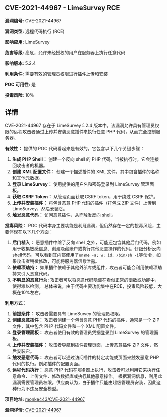 ## CVE-2021-44967 - LimeSurvey RCE

**漏洞编号:** CVE-2021-44967

**漏洞类型:** 远程代码执行 (RCE)

**影响应用:** LimeSurvey

**危害等级:** 高危，允许未经授权的用户在服务器上执行任意代码

**影响版本:** 5.2.4

**利用条件:** 需要有效的管理员权限进行插件上传和安装

**POC 可用性:** 是

**投毒风险:** 10%

## 详情

CVE-2021-44967 存在于 LimeSurvey 5.2.4 版本中。该漏洞允许具有管理员权限的远程攻击者通过上传并安装恶意插件来执行任意 PHP 代码，从而完全控制服务器。

**有效性：**
提供的 POC 代码看起来是有效的。它包含以下几个关键步骤：
1.  **生成 PHP Shell：** 创建一个反向 shell 的 PHP 代码，当被执行时，它会连接回攻击者的机器。
2.  **创建 XML 配置文件：** 创建一个描述插件的 XML 文件，其中包含插件的名称和其他元数据。
3.  **登录 LimeSurvey：** 使用提供的用户名和密码登录到 LimeSurvey 管理面板。
4.  **获取 CSRF Token：** 从管理页面获取 CSRF token，用于绕过 CSRF 保护。
5.  **上传并安装插件：** 将包含恶意 PHP 代码的插件（打包成 ZIP 文件）上传到 LimeSurvey，然后安装它。
6.  **触发恶意代码：** 访问恶意插件，从而触发反向 shell。

**投毒风险：**
POC 代码本身主要功能是利用漏洞，但仍然存在一定的投毒风险，主要体现在以下几个方面：
1.  **后门植入：** 恶意插件中除了反向 shell 之外，可能还包含其他后门代码，例如用于收集敏感信息、创建隐藏账户或执行其他恶意操作的代码。仔细分析反向shell代码，可以看到其内部使用了`uname -a; w; id; /bin/sh -i`等命令，如果攻击者稍微修改，可能将服务器信息泄露。
2.  **依赖项劫持：** 如果插件依赖于其他外部库或组件，攻击者可能会利用依赖项劫持来引入恶意代码。
3. **不明显的恶意行为:** 攻击者可以将恶意代码隐藏在看似正常的函数或功能中，使得难以检测。
总体来说，由于代码主要功能集中在RCE，投毒风险较低，大概在10%左右。

**利用方式：**
1.  **前提条件：** 攻击者需要具有 LimeSurvey 的管理员权限。
2.  **创建恶意插件：** 攻击者创建一个包含恶意 PHP 代码的插件，通常是一个 ZIP 文件，其中包含 PHP 代码文件和一个 XML 配置文件。
3.  **登录管理面板：** 攻击者使用有效的管理员凭据登录到 LimeSurvey 的管理面板。
4.  **上传并安装插件：** 攻击者导航到插件管理页面，上传恶意插件 ZIP 文件，然后安装它。
5.  **触发恶意代码：** 攻击者可以通过访问插件的特定功能或页面来触发恶意 PHP 代码的执行。例如插件的配置页面。
6.  **远程代码执行：** 恶意 PHP 代码在服务器上执行，攻击者可以利用它来执行任意命令、上传文件、修改数据库或执行其他恶意操作。
根据漏洞信息，利用此漏洞需要管理员权限。供应商认为，由于插件只能由超级管理员安装，因此这种行为不违反安全模型。

**项目地址:** [monke443/CVE-2021-44967](https://github.com/monke443/CVE-2021-44967)

**漏洞详情:** [CVE-2021-44967](https://nvd.nist.gov/vuln/detail/CVE-2021-44967)